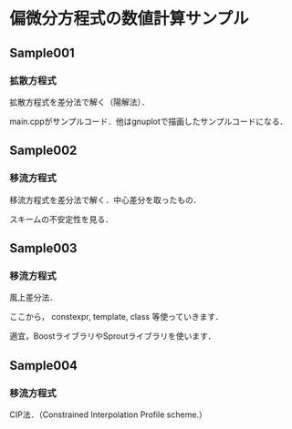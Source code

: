 # 偏微分方程式の数値計算サンプル

## Sample001

### 拡散方程式

拡散方程式を差分法で解く（陽解法）．

main.cppがサンプルコード．他はgnuplotで描画したサンプルコードになる．

## Sample002

### 移流方程式

移流方程式を差分法で解く．中心差分を取ったもの．

スキームの不安定性を見る．

## Sample003

### 移流方程式

風上差分法．

ここから，
constexpr, template, class
等使っていきます．

適宜，BoostライブラリやSproutライブラリを使います．

## Sample004

### 移流方程式

CIP法．（Constrained Interpolation Profile scheme.）
